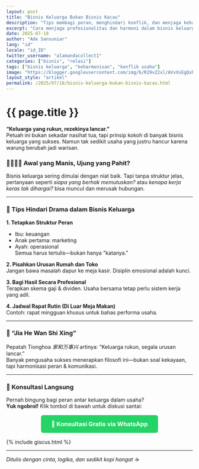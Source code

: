 ```yaml
---
layout: post
title: "Bisnis Keluarga Bukan Bisnis Kacau"
description: "Tips membagi peran, menghindari konflik, dan menjaga keharmonisan dalam bisnis keluarga."
excerpt: "Cara menjaga profesionalitas dan harmoni dalam bisnis keluarga agar usaha tetap awet dan menguntungkan."
date: 2025-07-18
author: "Ade Sansuniar"
lang: "id"
locale: "id_ID"
twitter_username: "alamandacollect1"
categories: ["bisnis", "relasi"]
tags: ["bisnis keluarga", "keharmonisan", "konflik usaha"]
image: "https://blogger.googleusercontent.com/img/b/R29vZ2xl/AVvXsEgQxhXIfAFwD4uPOPYRu5pGTc6_-Vx6WItGtzll61caZjZi94j9W4bAiXPuhyjs3daG4JbBh0a8N_XNuj41zi0pWplBPlzTtqekq_Aug8fdJqhR7N9w8GBlc4iCSRcMXgtDX0gmdFa2J8UA-QEzPbQahM7xlS0wa1RYGt5mtKDS5kegB3xA6vxiZ99HCHjV/s500/penjahitalamanda.jpg"
layout_style: "artikel"
permalink: /2025/07/18/bisnis-keluarga-bukan-bisnis-kacau.html
---
```

<h1>{{ page.title }}</h1>

**“Keluarga yang rukun, rezekinya lancar.”**  
Petuah ini bukan sekadar nasihat tua, tapi prinsip kokoh di banyak bisnis keluarga yang sukses. Namun tak sedikit usaha yang justru hancur karena warung berubah jadi warisan.

### 👨‍👩‍👧‍👦 Awal yang Manis, Ujung yang Pahit?

Bisnis keluarga sering dimulai dengan niat baik. Tapi tanpa struktur jelas, pertanyaan seperti _siapa yang berhak memutuskan?_ atau _kenapa kerja keras tak dihargai?_ bisa muncul dan merusak hubungan.

---

### 📌 Tips Hindari Drama dalam Bisnis Keluarga

**1. Tetapkan Struktur Peran**
- Ibu: keuangan  
- Anak pertama: marketing  
- Ayah: operasional  
Semua harus tertulis—bukan hanya "katanya."

**2. Pisahkan Urusan Rumah dan Toko**  
Jangan bawa masalah dapur ke meja kasir. Disiplin emosional adalah kunci.

**3. Bagi Hasil Secara Profesional**  
Terapkan skema gaji & dividen. Usaha bersama tetap perlu sistem kerja yang adil.

**4. Jadwal Rapat Rutin (Di Luar Meja Makan)**  
Contoh: rapat mingguan khusus untuk bahas performa usaha.

---

### 🎯 “Jia He Wan Shi Xing”

Pepatah Tionghoa *家和万事兴* artinya: “Keluarga rukun, segala urusan lancar.”  
Banyak pengusaha sukses menerapkan filosofi ini—bukan soal kekayaan, tapi harmonisasi peran & komunikasi.

---

### 💬 Konsultasi Langsung

Pernah bingung bagi peran antar keluarga dalam usaha?  
**Yuk ngobrol!** Klik tombol di bawah untuk diskusi santai:

<div style="text-align: center; margin: 30px 0;">
  <a href="https://api.whatsapp.com/send?phone=6288801758800&text=Halo%20Penjahit%20Alamanda!%20Saya%20ingin%20diskusi%20tentang%20bisnis%20keluarga." 
     style="background-color: #25D366; color: white; padding: 14px 28px; border-radius: 6px; text-decoration: none; font-weight: bold; font-size: 16px;"
     rel="noopener noreferrer">
    💬 Konsultasi Gratis via WhatsApp
  </a>
</div>
{% include giscus.html %}

---

*Ditulis dengan cinta, logika, dan sedikit kopi hangat ☕*
